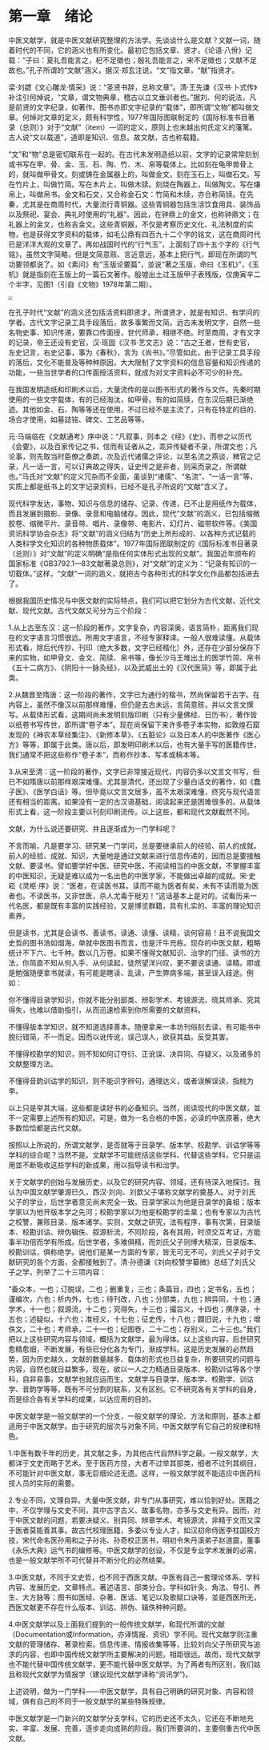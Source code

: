 # 第一章　绪论

中医文献学，就是中医文献研究整理的方法学。先谈谈什么是文献？文献一词，随着时代的不同，它的涵义也有所变化。最初它包括文章、贤才。《论语·八佾》记载：“子曰：夏礼吾能言之，杞不足徵也；殷礼吾能言之，宋不足徵也；文献不足故也。”孔子所谓的“文献”涵义，据汉·郑玄注说，“文”指文章，“献”指贤才。

梁·刘勰《文心雕龙·情采》说：“圣贤书辞，总称文章”。清·王先谦《汉书·卜式传》补注引何焯说，“文章，谓文物典章，稽古以立文垂训者也。”据刘、何的说法，凡是前贤的文字纪录，如著作、图书亦即文字纪录的“载体”，即所谓“文物”都叫做文章。何焯对文章的定义，颇有科学性，1977年国际图联制定的《国际标准书目著录（总则）》对于“文献”（item）—词的定义，原则上也未越出何氏定义的藩篱。古人说“文以载道”，道即是知识、信息。故文献，古也称载籍。

“文”和“物”总是密切联系在一起的。在古代未发明造纸以前，文字的记录常常刻划或书写在甲、骨、金、玉、石、陶、竹、木、帛等载体上。比如刻在龟甲兽骨上的，就叫做甲骨文。刻或铸在金属器上的，叫做金文。刻在玉石上，叫做石文。写在竹片上，叫做竹简。写在木片上，叫做木牍。刻烧在陶器上，叫做陶文。写在缣帛上，叫做帛书。金文和石文，又合称金石文：竹简和木牍，亦合称简牍。在先秦，尤其是在商周时代，大量流行青铜器。这些青铜器包括生活饮食用具、装饰品以及祭祀、宴会、典礼时使用的“礼器”。因此，在钟鼎上的金文，也称钟鼎文；在礼器上的金文，也称吉金文。这些青铜器，不仅是考察历史文化、礼法制度的实物，也是获得文字资料的载体，如毛公鼎有四百九十二个字的铭文，这在商周时代已是洋洋大观的文章了。再如战国时代的“行气玉”，上面刻了四十五个字的《行气铭》，虽然文字简略，但是文简意赅、言近意远，基本上把行气，即现在所谓的气功要领都说了。如《素问》有“玉版论要篇”，並说“著之玉版，命曰《玉机》”，《玉机》就是指刻在玉版上的一篇石文著作。殷墟出土过玉版甲子表残版，仅庚寅辛二个半字，见图1（引自《文物》1978年第二期）。

<img src="./img/图1.jpg" style="zoom:50%;" />

在孔子时代“文献”的涵义还包括活资料即贤才。所谓贤才，就是有知识、有学问的学者。古代文字记录工具手段落后，故多事繁而文简。远古未发明文字，自然一些名物史事、知识传递，要靠口传面授，世代师承，相继不绝。时至商周，才有文字的记录，帝王还设有史官，汉·班固《汉书·艺文志》说：“古之王者，世有史官，左史记言，右史记事，事为《春秋》，言为《尚书》。”尽管如此，由于记录工具手段的落后，文化不能普及等种种原因，大大限制了文字资料的信息容量和知识传递的功能，一些当世学者的口传面授活资料，就成为对文字资料必不可少的补充。

在我国发明造纸和印刷术以后，大量流传的是以图书形式的著作与文件。先秦时期使用的一些文字载体，有的已经淘汰，如甲骨。有的如简牍，在东汉后期已渐绝迹。其他如金、石、陶等等还在使用，不过已经不是主流了，只有在特定的目的、场合才使用，如墓誌铭、碑文、工艺品等等。

元·马端临在《文献通考》序中说：“凡叙事，则本之《经》《史》，而参之以历代《会要》，以及百家传记之书，信而有证者从之，乖异传疑者不录，所谓文也；凡论事，则先取当时臣僚之奏疏，次及近代诸儒之评论，以至名流之燕谈，稗官之记录，凡一话一言，可以订典故之得失，证史传之是非者，则采而录之，所谓献也。”马氏对“文献”的定义冗杂而不全面，虽谈到“诸儒”、“名流”、“一话一言”等，实质上都是纸书上的文字记录资料，已经不是孔子所说的“文献”含义了。

现代科学发达，事物、知识与信息的储存、记录、传递，已不止是用纸作为载体，而且发展到摄影、录像、录音和电脑储存。因此，现代“文献”的涵义，已包括缩微胶卷、缩微平片、录音带、唱片、录像带、电影片、幻灯片、磁带软件等。《美国资讯科学协会杂志》将“文献”的涵义归结为“历史上所形成的、以各种方式记载的人类科学文化知识的各种物质载体”。1977年国际图联制定的《国际标准书目著录（总则）》对“文献”的定义明确“是指任何实体形式出现的文献”。我国近年颁布的国家标准《GB3792.1—83文献著录总则》，对“文献”的定义为：“记录有知识的一切载体。”这样，“文献”一词的涵义，就把古今各种形式的科学文化作品都包括进去了。

根据我国历史情况与中医文献的实际特点，我们可以把它划分为古代文献、近代文献、现代文献。古代文献又可分为三个阶段：

1.从上古至东汉：这一阶段的著作，文字复杂，内容深奥，语言简朴，距离我们现在的文字语言习惯很远。所用文字语言，不经专家释译。一般人很难读懂。从载体形式看，除后代传抄、刊印（绝大多数，文字已经楷化）外，还存在少部分保存下来的实物，如甲骨文、金文、简牍、帛书等，像长沙马王堆出土的医学竹简、帛书《五十二病方》、《阴阳十一脉灸经》，以及武威出土的《汉代医简》等，即属于此类。

2.从魏晋至隋唐：这一阶段的著作，文字已为通行的楷书，然尚保留若干古字。在内容上，虽然不像汉以前那样难懂，但仍是去古未远，言简意赅，并以文言文撰写。从载体形式看，这期间尚未发明刻版印刷（只有少量佛经、日历书），著作皆以纸卷书写传世，即所谓“卷子本”。现在尚保留下来许多卷子本实物，如敦煌石窟发现的《神农本草经集注》、《新修本草》、《五脏论》以及日本人的中医著作《医心方》等等，即属于此类。唐以后，即发明印刷术以后，也有大量手写的医籍传世，我们通常不把这些称作“卷子本”，而称作抄本、写本或稿本等。

3.从宋至清：这一阶段的著作，文字已非常接近现代，内容仍多以文言文书写，但已不如隋唐以前那样艰深难懂。尤其是清代，还出现了少量白话文的著作，如《蠢子医》、《医学白话》等。但毕竟以文言文居多，虽不太艰深难懂，终究与现代语言还有相当的距离。如果没有一定的古汉语基础，阅读起来还是困难很多的。从载体形式上看，这一阶段主要以刊刻印刷流传。以上这些，都和现代文献截然不同。

文献，为什么说还要研究、并且逐渐成为一门学科呢？

不言而喻，凡是要学习、研究某一门学问，总是要继承前人的经验、前人的成就。前人的经验、成就、知识，大量地是通过文献来进行信息传递的，因而总是要接触文献、要读书。譬如要学好中医、研究中医，不阅读相当的中医文献，不掌握丰富的中医知识，无疑是难以成为一名出色的中医学家，不能做出卓越的成就。宋·史崧《灵枢·序》说：“医者，在读医书耳。读而不能为医者有矣，未有不读而能为医者也。不读医书，又非世医，杀人尤毒于梃刃！”这话基本上是对的。试看历来一代名医，都是既有丰富的实践经验，又是博览群籍，具有扎实的、丰富的理论知识素养。

但是读书，尤其是会读书、善读书，读通、读懂、读精，谈何容易！且不说我国文史哲的图书浩如烟海，单就中医图书而言，也是汗牛充栋。现存的中医文献，粗略统计不下六、七千种。数以几万卷。如果不懂得文献知识、治学的门径、读书的方法，你简直不知从何入手、从何读起，徒然望洋兴叹，更不要说读通、读精。即或是勉强随便拿书就读，有可能是瞎读、乱读，产生弊病多端，甚至误入歧途。例如：

你不懂得目录学知识，你就不能分别部类、辨彰学术、考镜源流、晓其师承、究其得失，也难以借助指引，从而迅速检索到你所需要的文献资料。

不懂得版本学知识，就不知道选择善本。随便拿来一本坊刊俗刻去读，有可能书中脱衍错简，不一而足。因而以讹传讹，误己误人，欲获其益。反受其害。

不懂得校勘学的知识，则不知如何订夺衍、正讹误、决异同、存疑义，以及诸多的文献整理方法。

不懂得音韵训诂学的知识，则不能识字辨句，通理达义，或者误解误读，指桃为李。

以上只是举其大端，这些都是读好书的必备知识。当然，阅读现代的中医文献，並不一定需要上述所有的知识。可是，做为一名合格的中医，必读的中医原著，绝大多数恰恰都是古代文献。

按照以上所说的，所谓文献学，是否就等于目录学、版本学、校勘学、训诂学等等学科的综合呢？当然不是。文献学不可能统括这些学科、代替这些学科，它只是运用並不断吸收这些学科的新成果，用以指导读书和治学。

关于文献学的创始与发展历史，以及它的研究内容、领域，还有待深入地探讨。我认为中国文献学肇源已久，西汉·刘向、刘歆父子堪称文献学的奠基人。对于刘氏父子的学业，后世学者意见尚未完全一致。目录学家以为他是目录学的鼻祖；版本学家以为他开版本学之先河；校勘学家以为他是校勘学的圭臬；也有专家以为古代之校讐，兼赅目录、版本诸学。实则，文献之研究，法有程序，事有次第，目录版本、校勘训诂、辨伪辑佚、叙源析流，不同阶段，各有其用，时须交互考证，方能事半功倍而学有所成。后世学者，多难俱精，而刘氏父子则博大精深，目录版本、校勘训诂，俱称绝学。说他们是某一方面的专家，皆无可无不可。刘氏父子对于文献研究的各个方面，全都接触到了。清·孙德谦《刘向校讐学纂微》总结了刘氏父子之学，列举了二十三项内容：

“备众本，一也；订脱误，二也；删重复，三也；条篇目，四也；定书名，五也；谨编次，六也；析内外，七也；待刊改，八也；分部类，九也；辨异同，十也；通学术，十一也；叙源流，十二也；究得失，十三也；撮旨义，十四也；撰序录，十五也；述疑似，十六也；准经义，十七也；征史传，十八也；闢旧说，十九也；增佚文，二十也；考师承，二十一也；纪图卷，二十二也；存别义，二十三也。”我们把以上这些研究内容与领域，概括为文献学，最为得体。以上这些内容，后世研究愈精愈细，不断发展，有些已分化各为专门，渐成学科。这是历史发展的必然趋势，因为历史越久，文献的数量越多、载体的形式也日益复杂，所要研究的问题与内容，自然也就日益繁多。现在，欲以一人之力精通目录版本、校勘训诂等各个学科，自非易事，文献学也就应运而生。文献学与目录学、版本学、校勘学、训诂学、音韵学等等，既有不可分割的联系，又有区别。它不研究各有关学科的自身，而是综合各有关学科的成果，以达应用的目的。

中医文献学是一般文献学的一个分支，一般文献学的理论、方法和原则，基本上都适用于中医文献学。由于研究的层次与对象不同，中医文献学有它自己的规律和特色。

1.中医有数千年的历史，其文献之多，为其他古代自然科学之最。一般文献学，大都详于文史而略于艺术。至于医药方技，大者不过举其部类，细者不过列其纲目，不可能针对中医文献，事无巨细论述无遗。这样，一般文献学就不能适应中医药科技人员的实际的需要。

2.专业不同，文理自异。大量中医文献，非专门从事研究，难以恰到好处。医籍之中，不仅学理与文史不同，其中古字古义、故事名物，亦多与文史有异。因而，对于中医文献的问题，若要决疑义、别异同、辨章学术、考镜源流，非精于文而又深于医者莫能善其事。故古代校理医籍，多委以专业人才，如汉初命侍医李柱国校方技，宋代命名医孙用和之子孙兆、孙奇校正医书，明初令朱丹溪弟子赵道震，董事《永乐大典》运气书的编修等。中医文献学的创设，不仅是专业学术发展的必需，也是一般文献学所不可代替并不断分化的必然结果。

3.中医文献，不同于文史哲，也不同于西医文献。中医有自己一套理论体系、学科内容、发展历史、文章特点。著述语言、部类分合。学科如针灸、角法、导引、养生、大方脉等；图书如医经、杂著、医话、笔记以及歌赋口诀等，並是西医所无，西医文献更不存在什么版本、训诂、辨伪、辑佚种种问题。

4.中医文献学以及上面我们提到的一般传统文献学，和现代所谓的文献（Documentation或Information，亦译情报、资讯）学不同。现代文献学则注重文献的管理储存、著录检索。信息传递、情报收集等等，比较刘向父子所研究与追求的内容，也即中国传统文献学所主要解决的问题，相距很远。故而，现代文献学也不能代替中国传统文献学，更不能代替中医文献学。为了两者有所区别，我们姑且称现代文献学为情报学（建议现代文献学译称“资讯学”)。

上述说明，做为一门学科——中医文献学，具有自己明确的研究对象、内容和领域，俱有自己的不同于一般文献学的某些特殊规律。

中医文献学是一门新兴的文献学分支学科，它的历史还不太久，它还在不断地充实、丰富、发展、完善，逐步走向成熟的阶段。我们所要讲的，主要侧重古代中医文献。